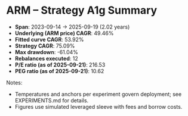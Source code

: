# ARM – Strategy A1g Summary

- **Span**: 2023-09-14 → 2025-09-19 (2.02 years)
- **Underlying (ARM price) CAGR**: 49.46%
- **Fitted curve CAGR**: 53.92%
- **Strategy CAGR**: 75.09%
- **Max drawdown**: -61.04%
- **Rebalances executed**: 12
- **P/E ratio (as of 2025-09-21)**: 216.53
- **PEG ratio (as of 2025-09-21)**: 10.62

Notes:

- Temperatures and anchors per experiment govern deployment; see EXPERIMENTS.md for details.
- Figures use simulated leveraged sleeve with fees and borrow costs.

